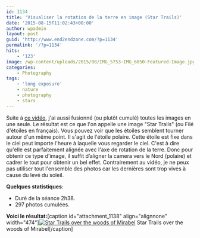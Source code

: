 ```yaml
---
id: 1134
title: 'Visualiser la rotation de la terre en image (Star Trails)'
date: '2015-08-15T11:02:43+00:00'
author: wpadmin
layout: post
guid: 'http://www.end2endzone.com/?p=1134'
permalink: '/?p=1134'
hits:
    - '123'
image: /wp-content/uploads/2015/08/IMG_5753-IMG_6050-Featured-Image.jpg
categories:
    - Photography
tags:
    - 'long exposure'
    - nature
    - photography
    - stars
---
```


Suite à [ce vidéo](/visualiser-la-rotation-de-la-terre-en-video/), j'ai aussi fusionné (ou plutôt cumulé) toutes les images en une seule. Le résultat est ce que l'on appelle une image "Star Trails" (ou Filé d'étoiles en français). Vous pouvez voir que les étoiles semblent tourner autour d'un même point. Il s'agit de l'étoile polaire. Cette étoile est fixe dans le ciel peut importe l'heure à laquelle vous regarder le ciel. C'est à dire qu'elle est parfaitement alignée avec l'axe de rotation de la terre. Donc pour obtenir ce type d'image, il suffit d’aligner la camera vers le Nord (polaire) et cadrer le tout pour obtenir un bel effet. Contrairement au vidéo, je ne peux pas utiliser tout l'ensemble des photos car les dernières sont trop vives à cause du levé du soleil.

**Quelques statistiques**:

- Duré de la séance 2h38.
- 297 photos cumulées.

**Voici le résultat:**\[caption id="attachment\_1138" align="alignnone" width="474"\][![Star Trails over the woods of Mirabel](https://www.end2endzone.com/wp-content/uploads/2015/08/StarStaX_IMG_5753-IMG_6050_lighten_e2ez-672x448.jpg)](https://www.flickr.com/photos/154618444@N05/37690259711/in/dateposted-public/) Star Trails over the woods of Mirabel\[/caption\]